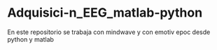 # Adquisici-n_EEG_matlab-python
En este repositorio se trabaja con mindwave y con emotiv epoc desde python y matlab
